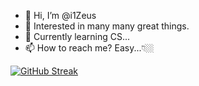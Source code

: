 - 👋 Hi, I’m @i1Zeus
- 👀 Interested in many many great things. 
- 🌱 Currently learning CS...
- 📫 How to reach me? Easy...👇🏼

[![GitHub Streak](http://github-readme-streak-stats.herokuapp.com?user=i1Zeus&theme=onedark_duo&date_format=%5BY.%5Dn.j)](https://git.io/streak-stats)

